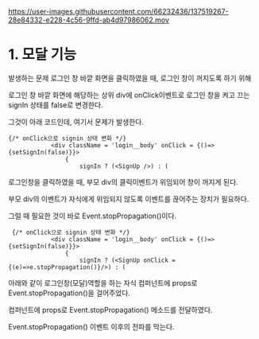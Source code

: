 

https://user-images.githubusercontent.com/66232436/137519267-28e84332-e228-4c56-9ffd-ab4d97986062.mov



# 1. 모달 기능
발생하는 문제
로그인 창 바깥 화면을 클릭하였을 때, 로그인 창이 꺼지도록 하기 위해

로그인 창 바깥 화면에 해당하는 상위 div에 onClick이벤트로 로그인 창을 켜고 끄는  signIn 상태를 false로 변경한다.

그것이 아래 코드인데, 여기서 문제가 발생한다.
```react
{/* onClick으로 signin 상태 변화 */}
            <div className = 'login__body' onClick = {()=>{setSignIn(false)}}>
                {
                    signIn ? (<SignUp />) : (
```


로그인창을 클릭하였을 때, 부모 div의 클릭이벤트가 위임되어 창이 꺼지게 된다.

 

부모 div의 이벤트가 자식에게 위임되지 않도록 이벤트를 끊어주는 장치가 필요하다.

 

그럴 때 필요한 것이 바로 Event.stopPropagation()이다.
```
 {/* onClick으로 signin 상태 변화 */}
            <div className = 'login__body' onClick = {()=>{setSignIn(false)}}>
                {
                    signIn ? (<SignUp onClick = {(e)=>e.stopPropagation()}/>) : (
```
 

아래와 같이 로그인창(모달)역할을 하는 자식 컴퍼넌트에 props로 Event.stopPropagation()을 걸어주었다.


<SignUp /> 컴퍼넌트에 props로 Event.stopPropagation() 메소드를 전달하였다.

Event.stopPropagation()
이벤트 이후의 전파를 막는다.
